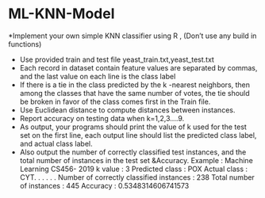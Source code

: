 # ML-KNN-Model
*Implement your own simple KNN classifier using R , (Don’t use any build in
functions)
* Use provided train and test file yeast_train.txt,yeast_test.txt
* Each record in dataset contain feature values are separated by commas, and the
last value on each line is the class label
* If there is a tie in the class predicted by the k -nearest neighbors, then
among the classes that have the same number of votes, the tie should
be broken in favor of the class comes first in the Train file.
* Use Euclidean distance to compute distances between instances.
* Report accuracy on testing data when k=1,2,3....9.
* As output, your programs should print the value of k used for the test
set on the first line, each output line should list the predicted class
label, and actual class label.
* Also output the number of correctly classified test instances, and the
total number of instances in the test set &Accuracy.
Example :
Machine Learning
CS456- 2019
k value : 3
Predicted class : POX Actual class : CYT.
.
.
.
.
.
Number of correctly classified instances : 238 Total number of instances : 445
Accuracy : 0.5348314606741573
